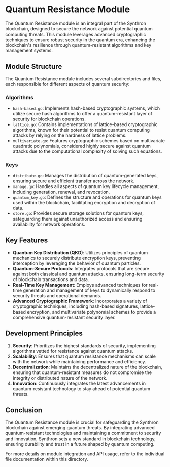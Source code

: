 # Quantum Resistance Module

The Quantum Resistance module is an integral part of the Synthron blockchain, designed to secure the network against potential quantum computing threats. This module leverages advanced cryptographic techniques to ensure robust security in the quantum era, enhancing the blockchain's resilience through quantum-resistant algorithms and key management systems.

## Module Structure

The Quantum Resistance module includes several subdirectories and files, each responsible for different aspects of quantum security:

### Algorithms
- `hash-based.go`: Implements hash-based cryptographic systems, which utilize secure hash algorithms to offer a quantum-resistant layer of security for blockchain operations.
- `lattice.go`: Contains implementations of lattice-based cryptographic algorithms, known for their potential to resist quantum computing attacks by relying on the hardness of lattice problems.
- `multivariate.go`: Features cryptographic schemes based on multivariate quadratic polynomials, considered highly secure against quantum attacks due to the computational complexity of solving such equations.

### Keys
- `distribute.go`: Manages the distribution of quantum-generated keys, ensuring secure and efficient transfer across the network.
- `manage.go`: Handles all aspects of quantum key lifecycle management, including generation, renewal, and revocation.
- `quantum_key.go`: Defines the structure and operations for quantum keys used within the blockchain, facilitating encryption and decryption of data.
- `store.go`: Provides secure storage solutions for quantum keys, safeguarding them against unauthorized access and ensuring availability for network operations.

## Key Features

- **Quantum Key Distribution (QKD)**: Utilizes principles of quantum mechanics to securely distribute encryption keys, preventing interception by leveraging the behavior of quantum particles.
- **Quantum-Secure Protocols**: Integrates protocols that are secure against both classical and quantum attacks, ensuring long-term security of blockchain transactions and data.
- **Real-Time Key Management**: Employs advanced techniques for real-time generation and management of keys to dynamically respond to security threats and operational demands.
- **Advanced Cryptographic Framework**: Incorporates a variety of cryptographic techniques, including hash-based signatures, lattice-based encryption, and multivariate polynomial schemes to provide a comprehensive quantum-resistant security layer.

## Development Principles

1. **Security**: Prioritizes the highest standards of security, implementing algorithms vetted for resistance against quantum attacks.
2. **Scalability**: Ensures that quantum resistance mechanisms can scale with the network while maintaining performance and efficiency.
3. **Decentralization**: Maintains the decentralized nature of the blockchain, ensuring that quantum-resistant measures do not compromise the integrity or distributed nature of the network.
4. **Innovation**: Continuously integrates the latest advancements in quantum-resistant technology to stay ahead of potential quantum threats.

## Conclusion

The Quantum Resistance module is crucial for safeguarding the Synthron blockchain against emerging quantum threats. By integrating advanced quantum-resistant technologies and maintaining a commitment to security and innovation, Synthron sets a new standard in blockchain technology, ensuring durability and trust in a future shaped by quantum computing.

For more details on module integration and API usage, refer to the individual file documentation within this directory.


